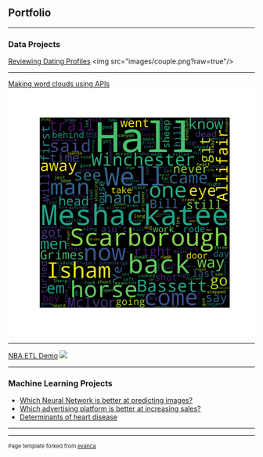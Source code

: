 ## Portfolio

---

### Data Projects 

[Reviewing Dating Profiles]([http://example.com/](https://colab.research.google.com/drive/1CVCm1S5KRiixvFDOhvhj5r9bmVRgMYc2))
<img src="images/couple.png?raw=true"/>

---
[Making word clouds using APIs](https://replit.com/@cchukwuemeka/Bookdownload)
<img src="images/my_word_cloud.png?raw=true"/>

---
[NBA ETL Demo](https://replit.com/@cchukwuemeka/Finalproject)
<img src="images/basketball.jpeg?raw=true"/>

---
### Machine Learning Projects

- [Which Neural Network is better at predicting images?](https://colab.research.google.com/drive/10vuXyDu7bWMGoBYHY22mjK3J7YAwkXB-)
- [Which advertising platform is better at increasing sales?](https://colab.research.google.com/drive/18MHvO2VWdacEAwkQJEHnlX-M3c6740Gf)
- [Determinants of heart disease](https://colab.research.google.com/drive/1kawxN1LUp_YRA0hk12_z-2luUIy_Q7BB)

---




---
<p style="font-size:11px">Page template forked from <a href="https://github.com/evanca/quick-portfolio">evanca</a></p>
<!-- Remove above link if you don't want to attibute -->
